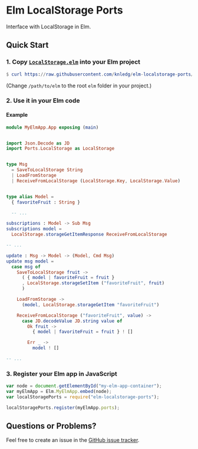 # Elm LocalStorage Ports

Interface with LocalStorage in Elm.

## Quick Start

### 1. Copy [`LocalStorage.elm`](src/LocalStorage.elm) into your Elm project

```elm
$ curl https://raw.githubusercontent.com/knledg/elm-localstorage-ports/master/src/LocalStorage.elm -o /path/to/elm/Ports/LocalStorage.elm
```

(Change `/path/to/elm` to the root `elm` folder in your project.)

### 2. Use it in your Elm code

#### Example

```elm
module MyElmApp.App exposing (main)


import Json.Decode as JD
import Ports.LocalStorage as LocalStorage


type Msg
  = SaveToLocalStorage String
  | LoadFromStorage
  | ReceiveFromLocalStorage (LocalStorage.Key, LocalStorage.Value)


type alias Model =
  { favoriteFruit : String }

  -- ...

subscriptions : Model -> Sub Msg
subscriptions model =
  LocalStorage.storageGetItemResponse ReceiveFromLocalStorage

-- ...

update : Msg -> Model -> (Model, Cmd Msg)
update msg model =
  case msg of
    SaveToLocalStorage fruit ->
      ( { model | favoriteFruit = fruit }
      , LocalStorage.storageSetItem ("favoriteFruit", fruit)
      )

    LoadFromStorage ->
      (model, LocalStorage.storageGetItem "favoriteFruit")

    ReceiveFromLocalStorage ("favoriteFruit", value) ->
      case JD.decodeValue JD.string value of
        Ok fruit ->
          { model | favoriteFruit = fruit } ! []

        Err _ ->
          model ! []

-- ...
```

### 3. Register your Elm app in JavaScript

```javascript
var node = document.getElementById("my-elm-app-container");
var myElmApp = Elm.MyElmApp.embed(node);
var localStoragePorts = require("elm-localstorage-ports");

localStoragePorts.register(myElmApp.ports);
```

## Questions or Problems?

Feel free to create an issue in the [GitHub issue tracker](https://github.com/knledg/elm-localstorage-ports/issues).
